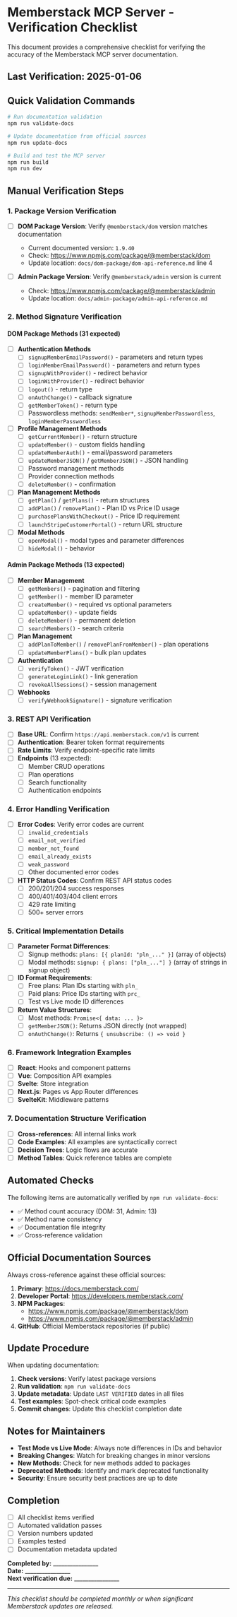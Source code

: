 # Memberstack MCP Server - Verification Checklist

This document provides a comprehensive checklist for verifying the accuracy of the Memberstack MCP server documentation.

## Last Verification: 2025-01-06

## Quick Validation Commands

```bash
# Run documentation validation
npm run validate-docs

# Update documentation from official sources  
npm run update-docs

# Build and test the MCP server
npm run build
npm run dev
```

## Manual Verification Steps

### 1. Package Version Verification

- [ ] **DOM Package Version**: Verify `@memberstack/dom` version matches documentation
  - Current documented version: `1.9.40`
  - Check: https://www.npmjs.com/package/@memberstack/dom
  - Update location: `docs/dom-package/dom-api-reference.md` line 4

- [ ] **Admin Package Version**: Verify `@memberstack/admin` version is current
  - Check: https://www.npmjs.com/package/@memberstack/admin
  - Update location: `docs/admin-package/admin-api-reference.md`

### 2. Method Signature Verification

#### DOM Package Methods (31 expected)
- [ ] **Authentication Methods**
  - [ ] `signupMemberEmailPassword()` - parameters and return types
  - [ ] `loginMemberEmailPassword()` - parameters and return types
  - [ ] `signupWithProvider()` - redirect behavior
  - [ ] `loginWithProvider()` - redirect behavior
  - [ ] `logout()` - return type
  - [ ] `onAuthChange()` - callback signature
  - [ ] `getMemberToken()` - return type
  - [ ] Passwordless methods: `sendMember*`, `signupMemberPasswordless`, `loginMemberPasswordless`

- [ ] **Profile Management Methods**
  - [ ] `getCurrentMember()` - return structure
  - [ ] `updateMember()` - custom fields handling
  - [ ] `updateMemberAuth()` - email/password parameters
  - [ ] `updateMemberJSON()` / `getMemberJSON()` - JSON handling
  - [ ] Password management methods
  - [ ] Provider connection methods
  - [ ] `deleteMember()` - confirmation

- [ ] **Plan Management Methods**
  - [ ] `getPlan()` / `getPlans()` - return structures
  - [ ] `addPlan()` / `removePlan()` - Plan ID vs Price ID usage
  - [ ] `purchasePlansWithCheckout()` - Price ID requirement
  - [ ] `launchStripeCustomerPortal()` - return URL structure

- [ ] **Modal Methods**
  - [ ] `openModal()` - modal types and parameter differences
  - [ ] `hideModal()` - behavior

#### Admin Package Methods (13 expected)
- [ ] **Member Management**
  - [ ] `getMembers()` - pagination and filtering
  - [ ] `getMember()` - member ID parameter
  - [ ] `createMember()` - required vs optional parameters
  - [ ] `updateMember()` - update fields
  - [ ] `deleteMember()` - permanent deletion
  - [ ] `searchMembers()` - search criteria

- [ ] **Plan Management**
  - [ ] `addPlanToMember()` / `removePlanFromMember()` - plan operations
  - [ ] `updateMemberPlans()` - bulk plan updates

- [ ] **Authentication**
  - [ ] `verifyToken()` - JWT verification
  - [ ] `generateLoginLink()` - link generation
  - [ ] `revokeAllSessions()` - session management

- [ ] **Webhooks**
  - [ ] `verifyWebhookSignature()` - signature verification

### 3. REST API Verification

- [ ] **Base URL**: Confirm `https://api.memberstack.com/v1` is current
- [ ] **Authentication**: Bearer token format requirements
- [ ] **Rate Limits**: Verify endpoint-specific rate limits
- [ ] **Endpoints** (13 expected):
  - [ ] Member CRUD operations
  - [ ] Plan operations  
  - [ ] Search functionality
  - [ ] Authentication endpoints

### 4. Error Handling Verification

- [ ] **Error Codes**: Verify error codes are current
  - [ ] `invalid_credentials`
  - [ ] `email_not_verified`
  - [ ] `member_not_found`
  - [ ] `email_already_exists`
  - [ ] `weak_password`
  - [ ] Other documented error codes

- [ ] **HTTP Status Codes**: Confirm REST API status codes
  - [ ] 200/201/204 success responses
  - [ ] 400/401/403/404 client errors
  - [ ] 429 rate limiting
  - [ ] 500+ server errors

### 5. Critical Implementation Details

- [ ] **Parameter Format Differences**:
  - [ ] Signup methods: `plans: [{ planId: "pln_..." }]` (array of objects)
  - [ ] Modal methods: `signup: { plans: ["pln_..."] }` (array of strings in signup object)

- [ ] **ID Format Requirements**:
  - [ ] Free plans: Plan IDs starting with `pln_`
  - [ ] Paid plans: Price IDs starting with `prc_`
  - [ ] Test vs Live mode ID differences

- [ ] **Return Value Structures**:
  - [ ] Most methods: `Promise<{ data: ... }>`
  - [ ] `getMemberJSON()`: Returns JSON directly (not wrapped)
  - [ ] `onAuthChange()`: Returns `{ unsubscribe: () => void }`

### 6. Framework Integration Examples

- [ ] **React**: Hooks and component patterns
- [ ] **Vue**: Composition API examples
- [ ] **Svelte**: Store integration
- [ ] **Next.js**: Pages vs App Router differences
- [ ] **SvelteKit**: Middleware patterns

### 7. Documentation Structure Verification

- [ ] **Cross-references**: All internal links work
- [ ] **Code Examples**: All examples are syntactically correct
- [ ] **Decision Trees**: Logic flows are accurate
- [ ] **Method Tables**: Quick reference tables are complete

## Automated Checks

The following items are automatically verified by `npm run validate-docs`:

- ✅ Method count accuracy (DOM: 31, Admin: 13)
- ✅ Method name consistency
- ✅ Documentation file integrity
- ✅ Cross-reference validation

## Official Documentation Sources

Always cross-reference against these official sources:

1. **Primary**: https://docs.memberstack.com/
2. **Developer Portal**: https://developers.memberstack.com/
3. **NPM Packages**: 
   - https://www.npmjs.com/package/@memberstack/dom
   - https://www.npmjs.com/package/@memberstack/admin
4. **GitHub**: Official Memberstack repositories (if public)

## Update Procedure

When updating documentation:

1. **Check versions**: Verify latest package versions
2. **Run validation**: `npm run validate-docs`
3. **Update metadata**: Update `LAST VERIFIED` dates in all files
4. **Test examples**: Spot-check critical code examples
5. **Commit changes**: Update this checklist completion date

## Notes for Maintainers

- **Test Mode vs Live Mode**: Always note differences in IDs and behavior
- **Breaking Changes**: Watch for breaking changes in minor versions
- **New Methods**: Check for new methods added to packages
- **Deprecated Methods**: Identify and mark deprecated functionality
- **Security**: Ensure security best practices are up to date

## Completion

- [ ] All checklist items verified
- [ ] Automated validation passes
- [ ] Version numbers updated
- [ ] Examples tested
- [ ] Documentation metadata updated

**Completed by:** ________________  
**Date:** ________________  
**Next verification due:** ________________

---

*This checklist should be completed monthly or when significant Memberstack updates are released.*